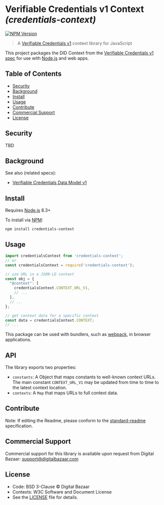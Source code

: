 # Verifiable Credentials v1 Context _(credentials-context)_

[![NPM Version](https://img.shields.io/npm/v/credentials-context.svg?style=flat-square)](https://npm.im/credentials-context)

> A [Verifiable Credentials v1](https://github.com/w3c/vc-data-model) context library for JavaScript

This project packages the DID Context from the [Verifiable Credentials v1 spec](https://github.com/w3c/vc-data-model)
for use with [Node.js][Node.js] and web apps.

## Table of Contents

- [Security](#security)
- [Background](#background)
- [Install](#install)
- [Usage](#usage)
- [Contribute](#contribute)
- [Commercial Support](#commercial-support)
- [License](#license)

## Security

TBD

## Background

See also (related specs):

* [Verifiable Credentials Data Model v1](https://github.com/w3c/vc-data-model)

## Install

Requires [Node.js][] 8.3+

To install via [NPM][]:

```
npm install credentials-context
```

## Usage

```js
import credentialsContext from 'credentials-context';
// or
const credentialsContext = require('credentials-context');

// use URL in a JSON-LD context
const obj = {
  "@context": [
    credentialsContext.CONTEXT_URL_V1,
    // ...
  ],
  // ...
};

// get context data for a specific context
const data = credentialsContext.CONTEXT;
// ...
```

This package can be used with bundlers, such as [webpack][], in browser
applications.

## API

The library exports two properties:
- `constants`: A Object that maps constants to well-known context URLs. The
  main constant `CONTEXT_URL_V1` may be updated from time to time to the
  latest context location.
- `contexts`: A `Map` that maps URLs to full context data.

## Contribute

Note: If editing the Readme, please conform to the
[standard-readme](https://github.com/RichardLitt/standard-readme) specification.

## Commercial Support

Commercial support for this library is available upon request from
Digital Bazaar: support@digitalbazaar.com

## License

- Code: BSD 3-Clause © Digital Bazaar
- Contexts: W3C Software and Document License
- See the [LICENSE](./LICENSE.md) file for details.

[credentials-context]: https://github.com/digitalbazaar/credentials-context
[NPM]: https://www.npmjs.com/
[Node.js]: https://nodejs.org/
[webpack]: https://webpack.js.org/
